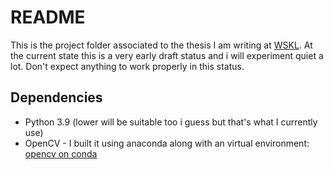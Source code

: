 # README
This is the project folder associated to the thesis I am writing at
[WSKL](https://www.mv.uni-kl.de/wskl/). At the current state this is a very
early draft status and i will experiment quiet a lot. Don't expect anything to
work properly in this status.

## Dependencies
* Python 3.9 (lower will be suitable too i guess but that's what I currently use)
* OpenCV - I built it using anaconda along with an virtual environment: 
 [opencv on conda](https://anaconda.org/conda-forge/opencv)

